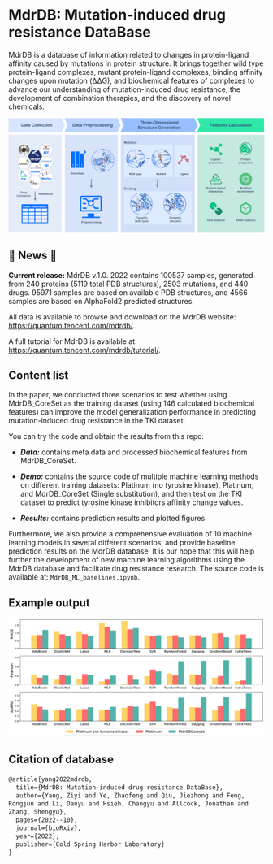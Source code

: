 # MdrDB: Mutation-induced drug resistance DataBase

MdrDB is a database of information related to changes in protein-ligand affinity caused by mutations in protein structure. It brings together wild type protein-ligand complexes, mutant protein-ligand complexes, binding affinity changes upon mutation (ΔΔG), and biochemical features of complexes to advance our understanding of mutation-induced drug resistance, the development of combination therapies, and the discovery of novel chemicals.

![workflow_0624](https://github.com/tencent-quantum-lab/MdrDB/blob/main/figure/workflow_0624.png)



## 📌 News 📌

**Current release:** MdrDB v.1.0. 2022 contains 100537 samples, generated from 240 proteins (5119 total PDB structures), 2503 mutations, and 440 drugs. 95971 samples are based on available PDB structures, and 4566 samples are based on AlphaFold2 predicted structures.

All data is available to browse and download on the MdrDB website: https://quantum.tencent.com/mdrdb/.

A full tutorial for MdrDB is available at: https://quantum.tencent.com/mdrdb/tutorial/.



## Content list

In the paper, we conducted three scenarios to test whether using MdrDB\_CoreSet as the training dataset (using 146 calculated biochemical features) can improve the model generalization performance in predicting mutation-induced drug resistance in the TKI dataset.

You can try the code and obtain the results from this repo:

- ***Data:*** contains meta data and processed biochemical features from MdrDB\_CoreSet.

- ***Demo:*** contains the source code of multiple machine learning methods on different training datasets: Platinum (no tyrosine kinase), Platinum, and MdrDB\_CoreSet (Single substitution), and then test on the TKI dataset to predict tyrosine kinase inhibitors affinity change values.

- ***Results:*** contains prediction results and plotted figures.

Furthermore, we also provide a comprehensive evaluation of 10 machine learning models in several different scenarios, and provide baseline prediction results on the MdrDB database. It is our hope that this will help further the development of new machine learning algorithms using the MdrDB database and facilitate drug resistance research. The source code is available at: `MdrDB_ML_baselines.ipynb`.



## Example output



![Fig4_barplot](https://github.com/tencent-quantum-lab/MdrDB/blob/main/figure/Fig4_barplot.png)



## Citation of database

```
@article{yang2022mdrdb,
  title={MdrDB: Mutation-induced drug resistance DataBase},
  author={Yang, Ziyi and Ye, Zhaofeng and Qiu, Jiezhong and Feng, Rongjun and Li, Danyu and Hsieh, Changyu and Allcock, Jonathan and Zhang, Shengyu},
  pages={2022--10},
  journal={bioRxiv},
  year={2022},
  publisher={Cold Spring Harbor Laboratory}
}
```

